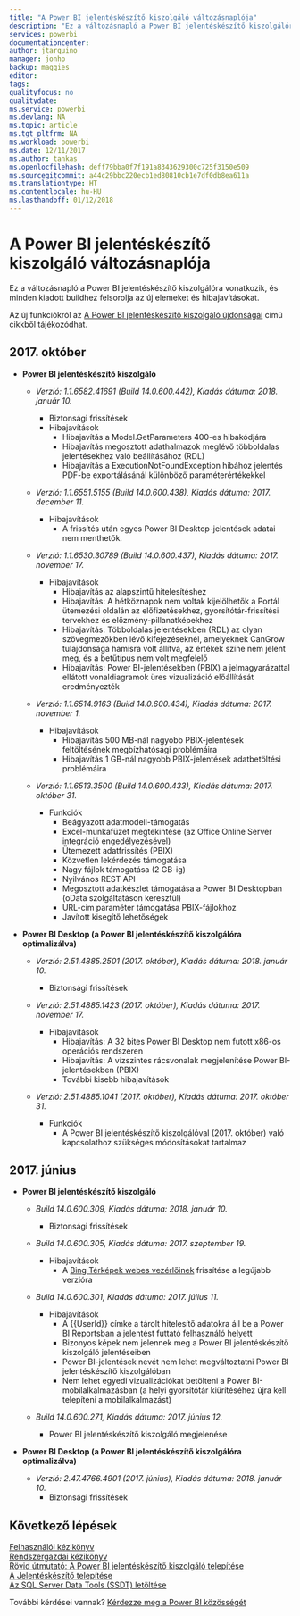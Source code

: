 ```yaml
---
title: "A Power BI jelentéskészítő kiszolgáló változásnaplója"
description: "Ez a változásnapló a Power BI jelentéskészítő kiszolgálóra vonatkozik, és minden kiadott buildhez felsorolja az új elemeket és hibajavításokat."
services: powerbi
documentationcenter: 
author: jtarquino
manager: jonhp
backup: maggies
editor: 
tags: 
qualityfocus: no
qualitydate: 
ms.service: powerbi
ms.devlang: NA
ms.topic: article
ms.tgt_pltfrm: NA
ms.workload: powerbi
ms.date: 12/11/2017
ms.author: tankas
ms.openlocfilehash: deff79bba0f7f191a8343629300c725f3150e509
ms.sourcegitcommit: a44c29bbc220ecb1ed80810cb1e7df0db8ea611a
ms.translationtype: HT
ms.contentlocale: hu-HU
ms.lasthandoff: 01/12/2018
---
```

# <a name="changelog-for-power-bi-report-server"></a>A Power BI jelentéskészítő kiszolgáló változásnaplója

Ez a változásnapló a Power BI jelentéskészítő kiszolgálóra vonatkozik, és minden kiadott buildhez felsorolja az új elemeket és hibajavításokat.

Az új funkciókról az [A Power BI jelentéskészítő kiszolgáló újdonságai](whats-new.md) című cikkből tájékozódhat.

## <a name="october-2017"></a>2017. október

- **Power BI jelentéskészítő kiszolgáló**
    - *Verzió: 1.1.6582.41691 (Build 14.0.600.442), Kiadás dátuma: 2018. január 10.*
        - Biztonsági frissítések
        - Hibajavítások
            - Hibajavítás a Model.GetParameters 400-es hibakódjára
            - Hibajavítás megosztott adathalmazok meglévő többoldalas jelentésekhez való beállításához (RDL)
            - Hibajavítás a ExecutionNotFoundException hibához jelentés PDF-be exportálásánál különböző paraméterértékekkel

    - *Verzió: 1.1.6551.5155 (Build 14.0.600.438), Kiadás dátuma: 2017. december 11.*
        - Hibajavítások
            - A frissítés után egyes Power BI Desktop-jelentések adatai nem menthetők.

    - *Verzió: 1.1.6530.30789 (Build 14.0.600.437), Kiadás dátuma: 2017. november 17.*
        - Hibajavítások
            - Hibajavítás az alapszintű hitelesítéshez 
            - Hibajavítás: A hétköznapok nem voltak kijelölhetők a Portál ütemezési oldalán az előfizetésekhez, gyorsítótár-frissítési tervekhez és előzmény-pillanatképekhez
            - Hibajavítás: Többoldalas jelentésekben (RDL) az olyan szövegmezőkben lévő kifejezéseknél, amelyeknek CanGrow tulajdonsága hamisra volt állítva, az értékek színe nem jelent meg, és a betűtípus nem volt megfelelő
            - Hibajavítás: Power BI-jelentésekben (PBIX) a jelmagyarázattal ellátott vonaldiagramok üres vizualizáció előállítását eredményezték

    - *Verzió: 1.1.6514.9163 (Build 14.0.600.434), Kiadás dátuma: 2017. november 1.*
        - Hibajavítások
            - Hibajavítás 500 MB-nál nagyobb PBIX-jelentések feltöltésének megbízhatósági problémáira
            - Hibajavítás 1 GB-nál nagyobb PBIX-jelentések adatbetöltési problémáira

    - *Verzió: 1.1.6513.3500 (Build 14.0.600.433), Kiadás dátuma: 2017. október 31.*
        - Funkciók
            - Beágyazott adatmodell-támogatás
            - Excel-munkafüzet megtekintése (az Office Online Server integráció engedélyezésével)
            - Ütemezett adatfrissítés (PBIX)
            - Közvetlen lekérdezés támogatása
            - Nagy fájlok támogatása (2 GB-ig)
            - Nyilvános REST API
            - Megosztott adatkészlet támogatása a Power BI Desktopban (oData szolgáltatáson keresztül)
            - URL-cím paraméter támogatása PBIX-fájlokhoz
            - Javított kisegítő lehetőségek

- **Power BI Desktop (a Power BI jelentéskészítő kiszolgálóra optimalizálva)**
    - *Verzió: 2.51.4885.2501 (2017. október), Kiadás dátuma: 2018. január 10.*
        - Biztonsági frissítések

    - *Verzió: 2.51.4885.1423 (2017. október), Kiadás dátuma: 2017. november 17.*
        - Hibajavítások
            - Hibajavítás: A 32 bites Power BI Desktop nem futott x86-os operációs rendszeren
            - Hibajavítás: A vízszintes rácsvonalak megjelenítése Power BI-jelentésekben (PBIX)
            - További kisebb hibajavítások

    - *Verzió: 2.51.4885.1041 (2017. október), Kiadás dátuma: 2017. október 31.*
        - Funkciók
            - A Power BI jelentéskészítő kiszolgálóval (2017. október) való kapcsolathoz szükséges módosításokat tartalmaz

## <a name="june-2017"></a>2017. június

- **Power BI jelentéskészítő kiszolgáló**
    - *Build 14.0.600.309, Kiadás dátuma: 2018. január 10.*
        - Biztonsági frissítések

    - *Build 14.0.600.305, Kiadás dátuma: 2017. szeptember 19.*  
        - Hibajavítások
            - A [Bing Térképek webes vezérlőinek](https://msdn.microsoft.com/library/mt712542.aspx) frissítése a legújabb verzióra

    - *Build 14.0.600.301, Kiadás dátuma: 2017. július 11.*
        - Hibajavítások
            - A {{UserId}} címke a tárolt hitelesítő adatokra áll be a Power BI Reportsban a jelentést futtató felhasználó helyett
            - Bizonyos képek nem jelennek meg a Power BI jelentéskészítő kiszolgáló jelentéseiben
            - Power BI-jelentések nevét nem lehet megváltoztatni Power BI jelentéskészítő kiszolgálóban
            - Nem lehet egyedi vizualizációkat betölteni a Power BI-mobilalkalmazásban (a helyi gyorsítótár kiürítéséhez újra kell telepíteni a mobilalkalmazást)

    - *Build 14.0.600.271, Kiadás dátuma: 2017. június 12.*
        - Power BI jelentéskészítő kiszolgáló megjelenése

- **Power BI Desktop (a Power BI jelentéskészítő kiszolgálóra optimalizálva)**
    - *Verzió: 2.47.4766.4901 (2017. június), Kiadás dátuma: 2018. január 10.*
        - Biztonsági frissítések

## <a name="next-steps"></a>Következő lépések

[Felhasználói kézikönyv](user-handbook-overview.md)  
[Rendszergazdai kézikönyv](admin-handbook-overview.md)  
[Rövid útmutató: A Power BI jelentéskészítő kiszolgáló telepítése](quickstart-install-report-server.md)  
[A Jelentéskészítő telepítése](https://docs.microsoft.com/sql/reporting-services/install-windows/install-report-builder)  
[Az SQL Server Data Tools (SSDT) letöltése](http://go.microsoft.com/fwlink/?LinkID=616714)

További kérdései vannak? [Kérdezze meg a Power BI közösségét](https://community.powerbi.com/)